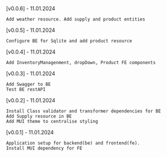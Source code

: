 [v0.0.6] - 11.01.2024

    Add weather resource. Add supply and product entities
    
[v0.0.5] - 11.01.2024

    Configure BE for Sqlite and add product resource

[v0.0.4] - 11.01.2024

    Add InventoryManagenment, dropDown, Product FE components
    
    
[v0.0.3] - 11.01.2024

    Add Swagger to BE
    Test BE restAPI
    

[v0.0.2] - 11.01.2024

    Install Class validator and transformer dependencies for BE
    Add Supply resource in BE
    Add MUI theme to centralise styling 

[v0.0.1] - 11.01.2024

    Application setup for backend(be) and frontend(fe). 
    Install MUI dependency for FE
